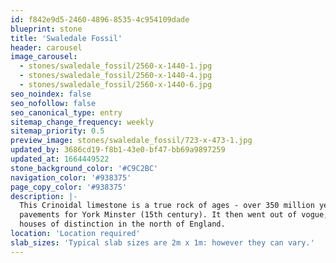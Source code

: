 ```yaml
---
id: f842e9d5-2460-4896-8535-4c954109dade
blueprint: stone
title: 'Swaledale Fossil'
header: carousel
image_carousel:
  - stones/swaledale_fossil/2560-x-1440-1.jpg
  - stones/swaledale_fossil/2560-x-1440-4.jpg
  - stones/swaledale_fossil/2560-x-1440-6.jpg
seo_noindex: false
seo_nofollow: false
seo_canonical_type: entry
sitemap_change_frequency: weekly
sitemap_priority: 0.5
preview_image: stones/swaledale_fossil/723-x-473-1.jpg
updated_by: 3686cd19-f8b1-43e0-bf47-bb69a9897259
updated_at: 1664449522
stone_background_color: '#C9C2BC'
navigation_color: '#938375'
page_copy_color: '#938375'
description: |-
  This Crinoidal limestone is a true rock of ages - over 350 million years old. Its story dramatically reflected by the stunning and large fossils that emerge as a result of the polishing process. It was quarried in North Yorkshire and used in Durham Cathedral (13th century) and as
  pavements for York Minster (15th century). It then went out of vogue, perhaps due to it being very dense and difficult to work, but it reappeared in the 18th and 19th century in some
  houses of distinction in the north of England.
location: 'Location required'
slab_sizes: 'Typical slab sizes are 2m x 1m: however they can vary.'
---
```

